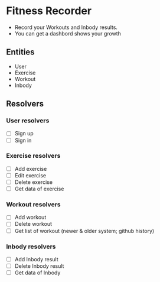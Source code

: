 # Fitness Recorder

- Record your Workouts and Inbody results.
- You can get a dashbord shows your growth

## Entities

- User
- Exercise
- Workout
- Inbody

## Resolvers

### User resolvers

- [ ] Sign up
- [ ] Sign in

### Exercise resolvers

- [ ] Add exercise
- [ ] Edit exercise
- [ ] Delete exercise
- [ ] Get data of exercise

### Workout resolvers

- [ ] Add workout
- [ ] Delete workout
- [ ] Get list of workout (newer & older system; github history)

### Inbody resolvers

- [ ] Add Inbody result
- [ ] Delete Inbody result
- [ ] Get data of Inbody
